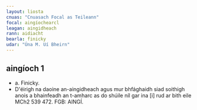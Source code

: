 ```yaml
---
layout: liosta
cnuas: "Cnuasach Focal as Teileann"
focal: aingíochearcl
leagan: aingidheach
rann: aidiacht
bearla: finicky
udar: "Úna M. Uí Bheirn"
---
```


## aingíoch 1

* a. Finicky.
* D'éirigh na daoine an-aingidheach agus
mur bhfághaidh siad soithigh anois a bhainfeadh
an t-amharc as do shúile níl gar ina [i] rud ar
bith eile MCh2 539 472. FGB: AINGÍ.
